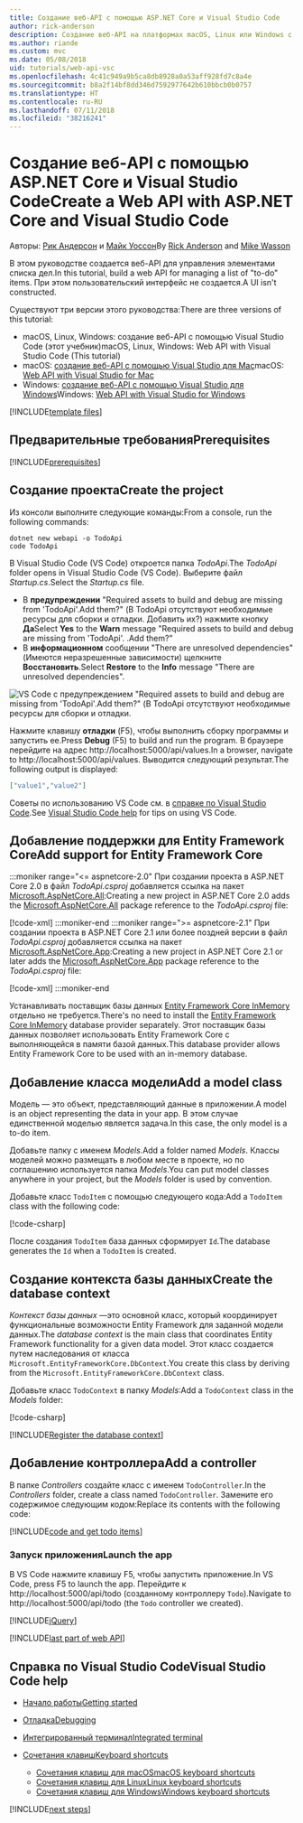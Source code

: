 ```yaml
---
title: Создание веб-API с помощью ASP.NET Core и Visual Studio Code
author: rick-anderson
description: Создание веб-API на платформах macOS, Linux или Windows с помощью ASP.NET Core MVC и Visual Studio Code
ms.author: riande
ms.custom: mvc
ms.date: 05/08/2018
uid: tutorials/web-api-vsc
ms.openlocfilehash: 4c41c949a9b5ca8db8928a0a53aff928fd7c8a4e
ms.sourcegitcommit: b8a2f14bf8dd346d7592977642b610bbcb0b0757
ms.translationtype: HT
ms.contentlocale: ru-RU
ms.lasthandoff: 07/11/2018
ms.locfileid: "38216241"
---
```

# <a name="create-a-web-api-with-aspnet-core-and-visual-studio-code"></a><span data-ttu-id="7baca-103">Создание веб-API с помощью ASP.NET Core и Visual Studio Code</span><span class="sxs-lookup"><span data-stu-id="7baca-103">Create a Web API with ASP.NET Core and Visual Studio Code</span></span>

<span data-ttu-id="7baca-104">Авторы: [Рик Андерсон](https://twitter.com/RickAndMSFT) и [Майк Уоссон](https://github.com/mikewasson)</span><span class="sxs-lookup"><span data-stu-id="7baca-104">By [Rick Anderson](https://twitter.com/RickAndMSFT) and [Mike Wasson](https://github.com/mikewasson)</span></span>

<span data-ttu-id="7baca-105">В этом руководстве создается веб-API для управления элементами списка дел.</span><span class="sxs-lookup"><span data-stu-id="7baca-105">In this tutorial, build a web API for managing a list of "to-do" items.</span></span> <span data-ttu-id="7baca-106">При этом пользовательский интерфейс не создается.</span><span class="sxs-lookup"><span data-stu-id="7baca-106">A UI isn't constructed.</span></span>

<span data-ttu-id="7baca-107">Существуют три версии этого руководства:</span><span class="sxs-lookup"><span data-stu-id="7baca-107">There are three versions of this tutorial:</span></span>

* <span data-ttu-id="7baca-108">macOS, Linux, Windows: создание веб-API с помощью Visual Studio Code (этот учебник)</span><span class="sxs-lookup"><span data-stu-id="7baca-108">macOS, Linux, Windows: Web API with Visual Studio Code (This tutorial)</span></span>
* <span data-ttu-id="7baca-109">macOS: [создание веб-API с помощью Visual Studio для Mac](xref:tutorials/first-web-api-mac)</span><span class="sxs-lookup"><span data-stu-id="7baca-109">macOS: [Web API with Visual Studio for Mac](xref:tutorials/first-web-api-mac)</span></span>
* <span data-ttu-id="7baca-110">Windows: [создание веб-API с помощью Visual Studio для Windows](xref:tutorials/first-web-api)</span><span class="sxs-lookup"><span data-stu-id="7baca-110">Windows: [Web API with Visual Studio for Windows](xref:tutorials/first-web-api)</span></span>

<!-- WARNING: The code AND images in this doc are used by uid: tutorials/web-api-vsc, tutorials/first-web-api-mac and tutorials/first-web-api. If you change any code/images in this tutorial, update uid: tutorials/web-api-vsc -->

[!INCLUDE[template files](../includes/webApi/intro.md)]

## <a name="prerequisites"></a><span data-ttu-id="7baca-111">Предварительные требования</span><span class="sxs-lookup"><span data-stu-id="7baca-111">Prerequisites</span></span>

[!INCLUDE[prerequisites](~/includes/net-core-prereqs-vscode.md)]

## <a name="create-the-project"></a><span data-ttu-id="7baca-112">Создание проекта</span><span class="sxs-lookup"><span data-stu-id="7baca-112">Create the project</span></span>

<span data-ttu-id="7baca-113">Из консоли выполните следующие команды:</span><span class="sxs-lookup"><span data-stu-id="7baca-113">From a console, run the following commands:</span></span>

```console
dotnet new webapi -o TodoApi
code TodoApi
```

<span data-ttu-id="7baca-114">В Visual Studio Code (VS Code) откроется папка *TodoApi*.</span><span class="sxs-lookup"><span data-stu-id="7baca-114">The *TodoApi* folder opens in Visual Studio Code (VS Code).</span></span> <span data-ttu-id="7baca-115">Выберите файл *Startup.cs*.</span><span class="sxs-lookup"><span data-stu-id="7baca-115">Select the *Startup.cs* file.</span></span>

* <span data-ttu-id="7baca-116">В **предупреждении** "Required assets to build and debug are missing from 'TodoApi'.Add them?" (В TodoApi отсутствуют необходимые ресурсы для сборки и отладки. Добавить их?) нажмите кнопку **Да**</span><span class="sxs-lookup"><span data-stu-id="7baca-116">Select **Yes** to the **Warn** message "Required assets to build and debug are missing from 'TodoApi'.</span></span> <span data-ttu-id="7baca-117">.</span><span class="sxs-lookup"><span data-stu-id="7baca-117">Add them?"</span></span>
* <span data-ttu-id="7baca-118">В **информационном** сообщении "There are unresolved dependencies" (Имеются неразрешенные зависимости) щелкните **Восстановить**.</span><span class="sxs-lookup"><span data-stu-id="7baca-118">Select **Restore** to the **Info** message "There are unresolved dependencies".</span></span>

<!-- uid: tutorials/first-mvc-app-xplat/start-mvc uses the pic below. If you change it, make sure it's consistent -->

![VS Code с предупреждением "Required assets to build and debug are missing from 'TodoApi'.Add them?" (В TodoApi отсутствуют необходимые ресурсы для сборки и отладки.](web-api-vsc/_static/vsc_restore.png)

<span data-ttu-id="7baca-122">Нажмите клавишу **отладки** (F5), чтобы выполнить сборку программы и запустить ее.</span><span class="sxs-lookup"><span data-stu-id="7baca-122">Press **Debug** (F5) to build and run the program.</span></span> <span data-ttu-id="7baca-123">В браузере перейдите на адрес http://localhost:5000/api/values.</span><span class="sxs-lookup"><span data-stu-id="7baca-123">In a browser, navigate to http://localhost:5000/api/values.</span></span> <span data-ttu-id="7baca-124">Выводится следующий результат.</span><span class="sxs-lookup"><span data-stu-id="7baca-124">The following output is displayed:</span></span>

```json
["value1","value2"]
```

<span data-ttu-id="7baca-125">Советы по использованию VS Code см. в [справке по Visual Studio Code](#visual-studio-code-help).</span><span class="sxs-lookup"><span data-stu-id="7baca-125">See [Visual Studio Code help](#visual-studio-code-help) for tips on using VS Code.</span></span>

## <a name="add-support-for-entity-framework-core"></a><span data-ttu-id="7baca-126">Добавление поддержки для Entity Framework Core</span><span class="sxs-lookup"><span data-stu-id="7baca-126">Add support for Entity Framework Core</span></span>

:::moniker range="<= aspnetcore-2.0"
<span data-ttu-id="7baca-127">При создании проекта в ASP.NET Core 2.0 в файл *TodoApi.csproj* добавляется ссылка на пакет [Microsoft.AspNetCore.All](https://www.nuget.org/packages/Microsoft.AspNetCore.All):</span><span class="sxs-lookup"><span data-stu-id="7baca-127">Creating a new project in ASP.NET Core 2.0 adds the [Microsoft.AspNetCore.All](https://www.nuget.org/packages/Microsoft.AspNetCore.All) package reference to the *TodoApi.csproj* file:</span></span>

[!code-xml[](first-web-api/samples/2.0/TodoApi/TodoApi.csproj?name=snippet_Metapackage&highlight=2)]
:::moniker-end
:::moniker range=">= aspnetcore-2.1"
<span data-ttu-id="7baca-128">При создании проекта в ASP.NET Core 2.1 или более поздней версии в файл *TodoApi.csproj* добавляется ссылка на пакет [Microsoft.AspNetCore.App](https://www.nuget.org/packages/Microsoft.AspNetCore.App):</span><span class="sxs-lookup"><span data-stu-id="7baca-128">Creating a new project in ASP.NET Core 2.1 or later adds the [Microsoft.AspNetCore.App](https://www.nuget.org/packages/Microsoft.AspNetCore.App) package reference to the *TodoApi.csproj* file:</span></span>

[!code-xml[](first-web-api/samples/2.1/TodoApi/TodoApi.csproj?name=snippet_Metapackage&highlight=2)]
:::moniker-end

<span data-ttu-id="7baca-129">Устанавливать поставщик базы данных [Entity Framework Core InMemory](/ef/core/providers/in-memory/) отдельно не требуется.</span><span class="sxs-lookup"><span data-stu-id="7baca-129">There's no need to install the [Entity Framework Core InMemory](/ef/core/providers/in-memory/) database provider separately.</span></span> <span data-ttu-id="7baca-130">Этот поставщик базы данных позволяет использовать Entity Framework Core с выполняющейся в памяти базой данных.</span><span class="sxs-lookup"><span data-stu-id="7baca-130">This database provider allows Entity Framework Core to be used with an in-memory database.</span></span>

## <a name="add-a-model-class"></a><span data-ttu-id="7baca-131">Добавление класса модели</span><span class="sxs-lookup"><span data-stu-id="7baca-131">Add a model class</span></span>

<span data-ttu-id="7baca-132">Модель — это объект, представляющий данные в приложении.</span><span class="sxs-lookup"><span data-stu-id="7baca-132">A model is an object representing the data in your app.</span></span> <span data-ttu-id="7baca-133">В этом случае единственной моделью является задача.</span><span class="sxs-lookup"><span data-stu-id="7baca-133">In this case, the only model is a to-do item.</span></span>

<span data-ttu-id="7baca-134">Добавьте папку с именем *Models*.</span><span class="sxs-lookup"><span data-stu-id="7baca-134">Add a folder named *Models*.</span></span> <span data-ttu-id="7baca-135">Классы моделей можно размещать в любом месте в проекте, но по соглашению используется папка *Models*.</span><span class="sxs-lookup"><span data-stu-id="7baca-135">You can put model classes anywhere in your project, but the *Models* folder is used by convention.</span></span>

<span data-ttu-id="7baca-136">Добавьте класс `TodoItem` с помощью следующего кода:</span><span class="sxs-lookup"><span data-stu-id="7baca-136">Add a `TodoItem` class with the following code:</span></span>

[!code-csharp[](first-web-api/samples/2.0/TodoApi/Models/TodoItem.cs)]

<span data-ttu-id="7baca-137">После создания `TodoItem` база данных сформирует `Id`.</span><span class="sxs-lookup"><span data-stu-id="7baca-137">The database generates the `Id` when a `TodoItem` is created.</span></span>

## <a name="create-the-database-context"></a><span data-ttu-id="7baca-138">Создание контекста базы данных</span><span class="sxs-lookup"><span data-stu-id="7baca-138">Create the database context</span></span>

<span data-ttu-id="7baca-139">*Контекст базы данных* —это основной класс, который координирует функциональные возможности Entity Framework для заданной модели данных.</span><span class="sxs-lookup"><span data-stu-id="7baca-139">The *database context* is the main class that coordinates Entity Framework functionality for a given data model.</span></span> <span data-ttu-id="7baca-140">Этот класс создается путем наследования от класса `Microsoft.EntityFrameworkCore.DbContext`.</span><span class="sxs-lookup"><span data-stu-id="7baca-140">You create this class by deriving from the `Microsoft.EntityFrameworkCore.DbContext` class.</span></span>

<span data-ttu-id="7baca-141">Добавьте класс `TodoContext` в папку *Models*:</span><span class="sxs-lookup"><span data-stu-id="7baca-141">Add a `TodoContext` class in the *Models* folder:</span></span>

[!code-csharp[](first-web-api/samples/2.0/TodoApi/Models/TodoContext.cs)]

[!INCLUDE[Register the database context](../includes/webApi/register_dbContext.md)]

## <a name="add-a-controller"></a><span data-ttu-id="7baca-142">Добавление контроллера</span><span class="sxs-lookup"><span data-stu-id="7baca-142">Add a controller</span></span>

<span data-ttu-id="7baca-143">В папке *Controllers* создайте класс с именем `TodoController`.</span><span class="sxs-lookup"><span data-stu-id="7baca-143">In the *Controllers* folder, create a class named `TodoController`.</span></span> <span data-ttu-id="7baca-144">Замените его содержимое следующим кодом:</span><span class="sxs-lookup"><span data-stu-id="7baca-144">Replace its contents with the following code:</span></span>

[!INCLUDE[code and get todo items](../includes/webApi/getTodoItems.md)]

### <a name="launch-the-app"></a><span data-ttu-id="7baca-145">Запуск приложения</span><span class="sxs-lookup"><span data-stu-id="7baca-145">Launch the app</span></span>

<span data-ttu-id="7baca-146">В VS Code нажмите клавишу F5, чтобы запустить приложение.</span><span class="sxs-lookup"><span data-stu-id="7baca-146">In VS Code, press F5 to launch the app.</span></span> <span data-ttu-id="7baca-147">Перейдите к http://localhost:5000/api/todo (созданному контроллеру `Todo`).</span><span class="sxs-lookup"><span data-stu-id="7baca-147">Navigate to http://localhost:5000/api/todo (the `Todo` controller we created).</span></span>

[!INCLUDE[jQuery](../includes/webApi/add-jquery.md)]

[!INCLUDE[last part of web API](../includes/webApi/end.md)]

## <a name="visual-studio-code-help"></a><span data-ttu-id="7baca-148">Справка по Visual Studio Code</span><span class="sxs-lookup"><span data-stu-id="7baca-148">Visual Studio Code help</span></span>

* [<span data-ttu-id="7baca-149">Начало работы</span><span class="sxs-lookup"><span data-stu-id="7baca-149">Getting started</span></span>](https://code.visualstudio.com/docs)
* [<span data-ttu-id="7baca-150">Отладка</span><span class="sxs-lookup"><span data-stu-id="7baca-150">Debugging</span></span>](https://code.visualstudio.com/docs/editor/debugging)
* [<span data-ttu-id="7baca-151">Интегрированный терминал</span><span class="sxs-lookup"><span data-stu-id="7baca-151">Integrated terminal</span></span>](https://code.visualstudio.com/docs/editor/integrated-terminal)
* [<span data-ttu-id="7baca-152">Сочетания клавиш</span><span class="sxs-lookup"><span data-stu-id="7baca-152">Keyboard shortcuts</span></span>](https://code.visualstudio.com/docs/getstarted/keybindings#_keyboard-shortcuts-reference)

  * [<span data-ttu-id="7baca-153">Сочетания клавиш для macOS</span><span class="sxs-lookup"><span data-stu-id="7baca-153">macOS keyboard shortcuts</span></span>](https://code.visualstudio.com/shortcuts/keyboard-shortcuts-macos.pdf)
  * [<span data-ttu-id="7baca-154">Сочетания клавиш для Linux</span><span class="sxs-lookup"><span data-stu-id="7baca-154">Linux keyboard shortcuts</span></span>](https://code.visualstudio.com/shortcuts/keyboard-shortcuts-linux.pdf)
  * [<span data-ttu-id="7baca-155">Сочетания клавиш для Windows</span><span class="sxs-lookup"><span data-stu-id="7baca-155">Windows keyboard shortcuts</span></span>](https://code.visualstudio.com/shortcuts/keyboard-shortcuts-windows.pdf)

[!INCLUDE[next steps](../includes/webApi/next.md)]
